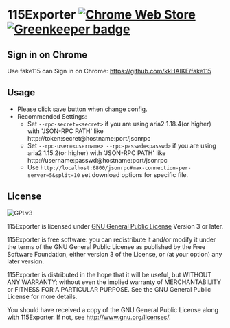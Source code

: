 # 115Exporter [![Chrome Web Store](https://img.shields.io/chrome-web-store/v/ojafklbojgenkohhdgdjeaepnbjffdjf.svg)](https://chrome.google.com/webstore/detail/115exporter/ojafklbojgenkohhdgdjeaepnbjffdjf) [![Greenkeeper badge](https://badges.greenkeeper.io/acgotaku/115.svg)](https://greenkeeper.io/)


## Sign in on Chrome

Use fake115 can Sign in on Chrome: https://github.com/kkHAIKE/fake115

## Usage

- Please click save button when change config.
- Recommended Settings:
    - Set `--rpc-secret=<secret>` if you are using aria2 1.18.4(or higher) with 'JSON-RPC PATH' like http://token:secret@hostname:port/jsonrpc
    - Set `--rpc-user=<username> --rpc-passwd=<passwd>` if you are using aria2 1.15.2(or higher) with 'JSON-RPC PATH' like http://username:passwd@hostname:port/jsonrpc
    - Use `http://localhost:6800/jsonrpc#max-connection-per-server=5&split=10` set download options for specific file.

## License

![GPLv3](https://www.gnu.org/graphics/gplv3-127x51.png)

115Exporter is licensed under [GNU General Public License](https://www.gnu.org/licenses/gpl.html) Version 3 or later.

115Exporter is free software: you can redistribute it and/or modify it under the terms of the GNU General Public License as published by
the Free Software Foundation, either version 3 of the License, or (at your option) any later version.

115Exporter is distributed in the hope that it will be useful, but WITHOUT ANY WARRANTY; without even the implied warranty of MERCHANTABILITY or FITNESS FOR A PARTICULAR PURPOSE.  See the GNU General Public License for more details.

You should have received a copy of the GNU General Public License along with 115Exporter.  If not, see <http://www.gnu.org/licenses/>.
